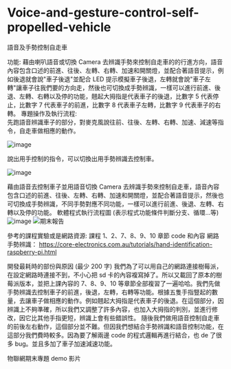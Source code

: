# Voice-and-gesture-control-self-propelled-vehicle
語音及手勢控制自走車 

功能: 
藉由喇叭語音或切換 Camera 去辨識手勢來控制自走車的的行進方向，語音內容包含口述的前進、往後、左轉、右轉、加速和開關燈，並配合著語音提示，例如後退就會說"車子後退"並配合 LED 提示模擬車子後退，左轉就會說"車子左轉"讓車子往我們要的方向走，然後也可切換成手勢辨識，一樣可以進行前進、後退、左轉、右轉以及停的功能，翹起大拇指是代表車子的後退，比數字 5 代表停止，比數字 7 代表車子的前進，比數字 8 代表車子左轉，比數字 9 代表車子的右轉。 
專題操作及執行流程:  
先跑語音辨識車子的部分，對麥克風說往前、往後、左轉、右轉、加速、減速等指令，自走車做相應的動作。   

![image](https://user-images.githubusercontent.com/79260866/196335494-7d7133b8-852b-4d28-a430-31001e6a03db.png)

說出用手控制的指令，可以切換出用手勢辨識去控制車。 

![image](https://user-images.githubusercontent.com/79260866/196335511-d9943781-45a4-4e3a-97ea-b2dce2b4cc24.png)

藉由語音去控制車子並用語音切換 Camera 去辨識手勢來控制自走車，語音內容包含口述的前進、往後、左轉、右轉、加速和開關燈，並配合著語音提示，然後也可切換成手勢辨識，不同手勢對應不同功能，一樣可以進行前進、後退、左轉、右轉以及停的功能。 
軟體程式執行流程圖 (表示程式功能條件判斷分支、循環…等) 
![image](https://user-images.githubusercontent.com/79260866/196335522-28e09883-dcaa-49ec-b081-02a2c54a7830.png)
![期末報告](https://user-images.githubusercontent.com/79260866/196336317-f71e5999-9616-4876-8fb3-87199dc8582a.jpg)


參考的課程實驗或是網路資源: 
課程 1、2、7、8、9、10 章節 code 和內容 
網路手勢辨識： https://core-electronics.com.au/tutorials/hand-identification-raspberry-pi.html 

開發最耗時的部份與原因 (最少 200 字) 
我們為了可以用自己的網路連接樹莓派，在設定網路時連接不到，不小心把 sd 卡的內容複寫掉了。所以又載回了原本的樹莓派版本，並把上課內容的 7、8、9、10 等章節全部複習了一遍哈哈。我們先做手勢辨識去控制車子的前進，後退，左轉，右轉等功能。根據五隻手指豎起的數量，去讓車子做相應的動作。例如翹起大拇指是代表車子的後退。在這個部分，因辨識上不夠準確，所以我們又調整了許多內容，也加入大拇指的判別，並進行修改，因它比其他手指更短，辨識上會有些錯誤性。 
隨後我們做用語音控制自走車的前後左右動作，這個部分並不難。但因我們想結合手勢辨識和語音控制功能，在這部分我們費時較多。因為要了解兩邊 code 的程式邏輯再進行結合，也 de 了很多 bug。並且多加了車子加速減速功能。 

物聯網期末專題 demo 影片 
